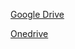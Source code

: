 [Google Drive](https://drive.google.com/file/d/1zMnhKe9tbKS0aj5v3YvHg2BFzoUqiLlQ/view?usp=drive_link)

[Onedrive](https://uemeduin-my.sharepoint.com/:b:/g/personal/sagnik_chatterjee2021_uem_edu_in/EUwm4TuR7uVDg7bTkJffmJABJmJ0vpbJxAgk1CEG4e87nA?e=mcvsDK)

